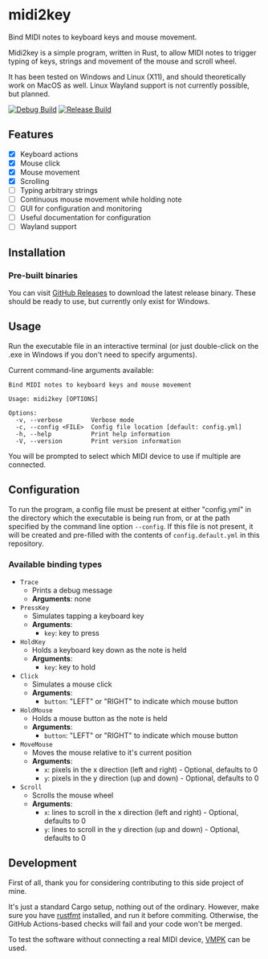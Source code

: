 # midi2key

Bind MIDI notes to keyboard keys and mouse movement.

Midi2key is a simple program, written in Rust, to allow MIDI notes to trigger typing of keys, strings and movement of the mouse and scroll wheel.

It has been tested on Windows and Linux (X11), and should theoretically work on MacOS as well. Linux Wayland support is not currently possible, but planned.

[![Debug Build](https://github.com/Seercat3160/midi2key/actions/workflows/rust-debug.yml/badge.svg)](https://github.com/Seercat3160/midi2key/actions/workflows/rust-debug.yml)
[![Release Build](https://github.com/Seercat3160/midi2key/actions/workflows/rust-release.yml/badge.svg)](https://github.com/Seercat3160/midi2key/actions/workflows/rust-release.yml)

## Features

- [x] Keyboard actions
- [x] Mouse click
- [x] Mouse movement
- [x] Scrolling
- [ ] Typing arbitrary strings
- [ ] Continuous mouse movement while holding note
- [ ] GUI for configuration and monitoring
- [ ] Useful documentation for configuration
- [ ] Wayland support

## Installation

### Pre-built binaries

You can visit [GitHub Releases](https://github.com/Seercat3160/midi2key/releases) to download the latest release binary. These should be ready to use, but currently only exist for Windows.

## Usage

Run the executable file in an interactive terminal (or just double-click on the .exe in Windows if you don't need to specify arguments).

Current command-line arguments available:

```plaintext
Bind MIDI notes to keyboard keys and mouse movement

Usage: midi2key [OPTIONS]

Options:
  -v, --verbose        Verbose mode
  -c, --config <FILE>  Config file location [default: config.yml]
  -h, --help           Print help information
  -V, --version        Print version information
```

You will be prompted to select which MIDI device to use if multiple are connected.

## Configuration

To run the program, a config file must be present at either "config.yml" in the directory which the executable is being run from, or at the path specified by the command line option `--config`. If this file is not present, it will be created and pre-filled with the contents of `config.default.yml` in this repository.

### Available binding types

- `Trace`
  - Prints a debug message
  - **Arguments**: none
- `PressKey`
  - Simulates tapping a keyboard key
  - **Arguments**:
    - `key`: key to press
- `HoldKey`
  - Holds a keyboard key down as the note is held
  - **Arguments**:
    - `key`: key to hold
- `Click`
  - Simulates a mouse click
  - **Arguments**:
    - `button`: "LEFT" or "RIGHT" to indicate which mouse button
- `HoldMouse`
  - Holds a mouse button as the note is held
  - **Arguments**:
    - `button`: "LEFT" or "RIGHT" to indicate which mouse button
- `MoveMouse`
  - Moves the mouse relative to it's current position
  - **Arguments**:
    - `x`: pixels in the x direction (left and right) - Optional, defaults to 0
    - `y`: pixels in the y direction (up and down) - Optional, defaults to 0
- `Scroll`
  - Scrolls the mouse wheel
  - **Arguments**:
    - `x`: lines to scroll in the x direction (left and right) - Optional, defaults to 0
    - `y`: lines to scroll in the y direction (up and down) - Optional, defaults to 0

## Development

First of all, thank you for considering contributing to this side project of mine.

It's just a standard Cargo setup, nothing out of the ordinary. However, make sure you have [rustfmt](https://github.com/rust-lang/rustfmt) installed, and run it before commiting. Otherwise, the GitHub Actions-based checks will fail and your code won't be merged.

To test the software without connecting a real MIDI device, [VMPK](https://sourceforge.net/projects/vmpk/) can be used.

